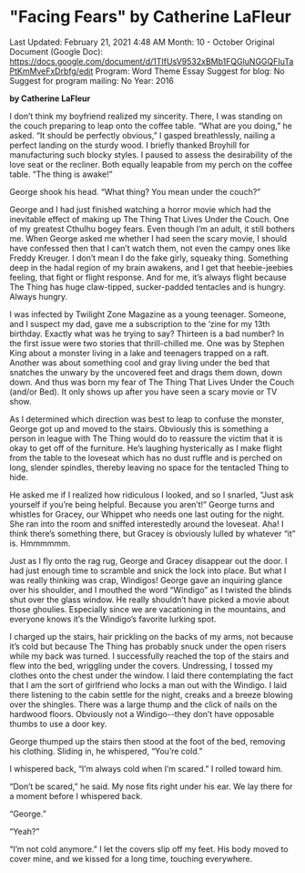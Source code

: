 # "Facing Fears" by Catherine LaFleur

Last Updated: February 21, 2021 4:48 AM
Month: 10 - October
Original Document (Google Doc): https://docs.google.com/document/d/1TIfUsV9532xBMb1FQGluNGGQFIuTaPtKmMveFxDrbfg/edit
Program: Word Theme Essay
Suggest for blog: No
Suggest for program mailing: No
Year: 2016

**by Catherine LaFleur**

I don’t think my boyfriend realized my sincerity. There, I was standing on the couch preparing to leap onto the coffee table. “What are you doing,” he asked. “It should be perfectly obvious,” I gasped breathlessly, nailing a perfect landing on the sturdy wood. I briefly thanked Broyhill for manufacturing such blocky styles. I paused to assess the desirability of the love seat or the recliner. Both equally leapable from my perch on the coffee table. “The thing is awake!”

George shook his head. “What thing? You mean under the couch?”

George and I had just finished watching a horror movie which had the inevitable effect of making up The Thing That Lives Under the Couch. One of my greatest Cthulhu bogey fears. Even though I’m an adult, it still bothers me. When George asked me whether I had seen the scary movie, I should have confessed then that I can’t watch them, not even the campy ones like Freddy Kreuger. I don’t mean I do the fake girly, squeaky thing. Something deep in the hadal region of my brain awakens, and I get that heebie-jeebies feeling, that fight or flight response. And for me, it’s always flight because The Thing has huge claw-tipped, sucker-padded tentacles and is hungry. Always hungry.

I was infected by Twilight Zone Magazine as a young teenager. Someone, and I suspect my dad, gave me a subscription to the ‘zine for my 13th birthday. Exactly what was he trying to say? Thirteen is a bad number? In the first issue were two stories that thrill-chilled me. One was by Stephen King about a monster living in a lake and teenagers trapped on a raft. Another was about something cool and gray living under the bed that snatches the unwary by the uncovered feet and drags them down, down down. And thus was born my fear of The Thing That Lives Under the Couch (and/or Bed). It only shows up after you have seen a scary movie or TV show.

As I determined which direction was best to leap to confuse the monster, George got up and moved to the stairs. Obviously this is something a person in league with The Thing would do to reassure the victim that it is okay to get off of the furniture. He’s laughing hysterically as I make flight from the table to the loveseat which has no dust ruffle and is perched on long, slender spindles, thereby leaving no space for the tentacled Thing to hide.

He asked me if I realized how ridiculous I looked, and so I snarled, “Just ask yourself if you’re being helpful. Because you aren’t!” George turns and whistles for Gracey, our Whippet who needs one last outing for the night. She ran into the room and sniffed interestedly around the loveseat. Aha! I think there’s something there, but Gracey is obviously lulled by whatever “it” is. Hmmmmmm.

Just as I fly onto the rag rug, George and Gracey disappear out the door. I had just enough time to scramble and snick the lock into place. But what I was really thinking was crap, Windigos! George gave an inquiring glance over his shoulder, and I mouthed the word “Windigo” as I twisted the blinds shut over the glass window. He really shouldn’t have picked a movie about those ghoulies. Especially since we are vacationing in the mountains, and everyone knows it’s the Windigo’s favorite lurking spot.

I charged up the stairs, hair prickling on the backs of my arms, not because it’s cold but because The Thing has probably snuck under the open risers while my back was turned. I successfully reached the top of the stairs and flew into the bed, wriggling under the covers. Undressing, I tossed my clothes onto the chest under the window. I laid there contemplating the fact that I am the sort of girlfriend who locks a man out with the Windigo. I laid there listening to the cabin settle for the night, creaks and a breeze blowing over the shingles. There was a large thump and the click of nails on the hardwood floors. Obviously not a Windigo--they don’t have opposable thumbs to use a door key.

George thumped up the stairs then stood at the foot of the bed, removing his clothing. Sliding in, he whispered, “You’re cold.”

I whispered back, “I’m always cold when I’m scared.” I rolled toward him.

“Don’t be scared,” he said. My nose fits right under his ear. We lay there for a moment before I whispered back.

“George.”

“Yeah?”

“I’m not cold anymore.” I let the covers slip off my feet. His body moved to cover mine, and we kissed for a long time, touching everywhere.
